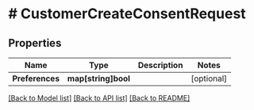 # # CustomerCreateConsentRequest


## Properties 


Name | Type | Description | Notes
------------ | ------------- | ------------- | -------------
**Preferences**| **map[string]bool** |   | [optional]


[[Back to Model list]](../../README.md#models) [[Back to API list]](../../README.md#endpoints) [[Back to README]](../../README.md)

